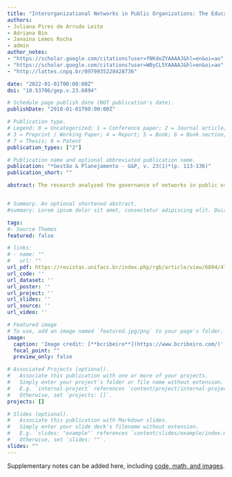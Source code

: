 ```yaml
---
title: "Interorganizational Networks in Public Organizations: The Educational Technological Complex"
authors:
- Juliana Pires de Arruda Leite
- Adriana Bin
- Janaína Lemos Rocha
- admin
author_notes:
- "https://scholar.google.com/citations?user=fNKdeZYAAAAJ&hl=en&oi=ao"
- "https://scholar.google.com/citations?user=W0yCL5YAAAAJ&hl=en&oi=ao"
- "http://lattes.cnpq.br/0979935228428736"

date: "2022-01-01T00:00:00Z"
doi: "10.53706/gep.v.23.6894"

# Schedule page publish date (NOT publication's date).
publishDate: "2018-01-01T00:00:00Z"

# Publication type.
# Legend: 0 = Uncategorized; 1 = Conference paper; 2 = Journal article;
# 3 = Preprint / Working Paper; 4 = Report; 5 = Book; 6 = Book section;
# 7 = Thesis; 8 = Patent
publication_types: ["2"]

# Publication name and optional abbreviated publication name.
publication: "*Gestão & Planejamento - G&P, v. 23(1)*(p. 113‑136)"
publication_short: ""

abstract: The research analyzed the governance of networks in public organizations through the case of the Educational Technological Complex - CTE in Campinas/SP. The creation of the CTE confirms the trend in recent decades of public research organizations intensifying their inter-organizational articulations as a strategy to deal with budget constraints, staff replacement, and the creation of opportunities from partnerships with different actors to better meet social demands. To analyze this case, we conducted a document analysis and interviews with CTE professionals. The analytical approach is structured in two parts (a) institutional, focused on the formation of inter-organizational relationships, and (b) articulations and interdependencies, dedicated to the "links" between organizations. The creation of the CTE had a strong hierarchical component, low level of formalization, and failures in alignment and governance, leading to its non-institutionalization as a network and limiting the achievement of the desired results.


# Summary. An optional shortened abstract.
#summary: Lorem ipsum dolor sit amet, consectetur adipiscing elit. Duis posuere tellus ac convallis placerat. Proin tincidunt magna sed ex sollicitudin condimentum.

tags:
#- Source Themes
featured: false

# links:
# - name: ""
#   url: ""
url_pdf: https://revistas.unifacs.br/index.php/rgb/article/view/6894/4710
url_code: ''
url_dataset: ''
url_poster: ''
url_project: ''
url_slides: ''
url_source: ''
url_video: ''

# Featured image
# To use, add an image named `featured.jpg/png` to your page's folder. 
image:
  caption: 'Image credit: [**bcribeiro**](https://www.bcribeiro.com/)'
  focal_point: ""
  preview_only: false

# Associated Projects (optional).
#   Associate this publication with one or more of your projects.
#   Simply enter your project's folder or file name without extension.
#   E.g. `internal-project` references `content/project/internal-project/index.md`.
#   Otherwise, set `projects: []`.
projects: []

# Slides (optional).
#   Associate this publication with Markdown slides.
#   Simply enter your slide deck's filename without extension.
#   E.g. `slides: "example"` references `content/slides/example/index.md`.
#   Otherwise, set `slides: ""`.
slides: ""
---
```


Supplementary notes can be added here, including [code, math, and images](https://wowchemy.com/docs/writing-markdown-latex/).
